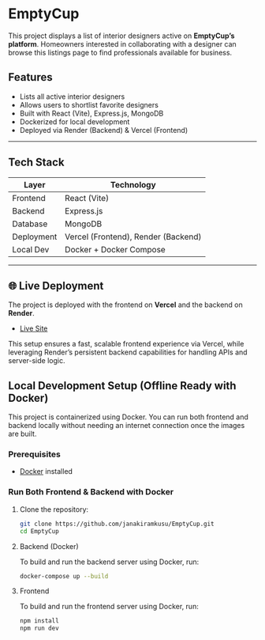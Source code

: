 # EmptyCup

This project displays a list of interior designers active on **EmptyCup’s platform**. Homeowners interested in collaborating with a designer can browse this listings page to find professionals available for business.

## Features

- Lists all active interior designers
- Allows users to shortlist favorite designers
- Built with React (Vite), Express.js, MongoDB
- Dockerized for local development
- Deployed via Render (Backend) & Vercel (Frontend)

---

## Tech Stack

| Layer        | Technology           |
|--------------|----------------------|
| Frontend     | React (Vite)         |
| Backend      | Express.js           |
| Database     | MongoDB              |
| Deployment   | Vercel (Frontend), Render (Backend) |
| Local Dev    | Docker + Docker Compose |

---

## 🌐 Live Deployment

The project is deployed with the frontend on **Vercel** and the backend on **Render**.

- [Live Site](https://empty-cup-eta.vercel.app/)

This setup ensures a fast, scalable frontend experience via Vercel, while leveraging Render’s persistent backend capabilities for handling APIs and server-side logic.


## Local Development Setup (Offline Ready with Docker)

This project is containerized using Docker. You can run both frontend and backend locally without needing an internet connection once the images are built.

### Prerequisites
- [Docker](https://docs.docker.com/get-docker/) installed

### Run Both Frontend & Backend with Docker

1. Clone the repository:
   ```bash
   git clone https://github.com/janakiramkusu/EmptyCup.git
   cd EmptyCup
   
2. Backend (Docker)

   To build and run the backend server using Docker, run:

   ```bash
   docker-compose up --build

3. Frontend

   To build and run the frontend server using Docker, run:

   ```bash
   npm install
   npm run dev
